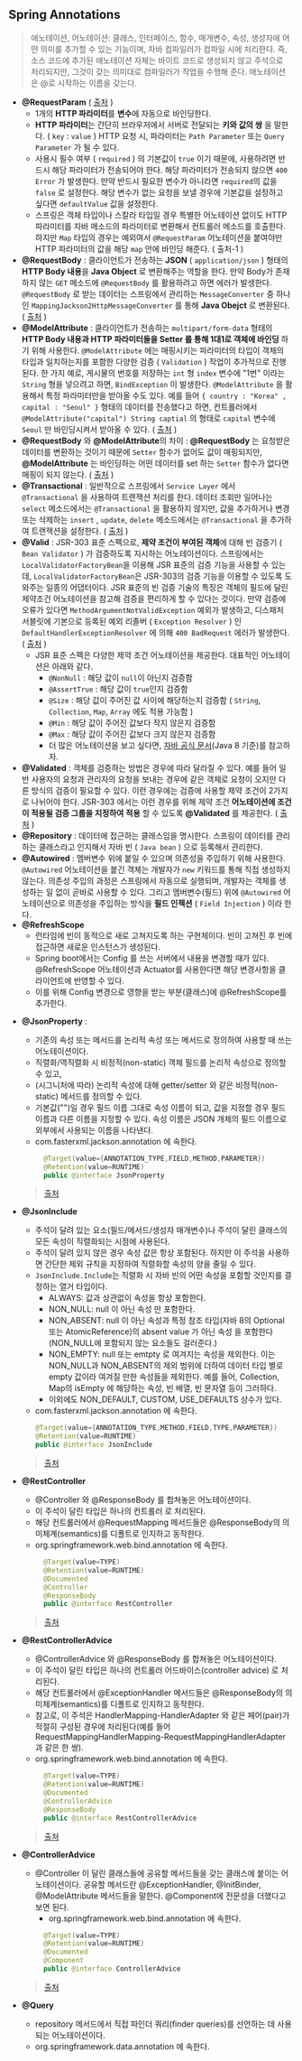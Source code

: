
## Spring Annotations

> 애노테이션, 어노테이션: 클래스, 인터페이스, 함수, 매개변수, 속성, 생성자에 어떤 의미를 추가할 수 있는 기능이며, 자바 컴파일러가 컴파일 시에 처리한다. 즉, 소스 코드에 추가된 애노테이션 자체는 바이트 코드로 생성되지 않고 주석으로 처리되지만, 그것이 갖는 의미대로 컴파일러가 작업을 수행해 준다. 애노테이션은 @로 시작하는 이름을 갖는다.

- **@RequestParam**   ( [출처](https://mangkyu.tistory.com/72) )
    - 1개의 **HTTP 파라미터**를 **변수**에 자동으로 바인딩한다.
    - **HTTP 파라미터**는 간단히 브라우저에서 서버로 전달되는 **키와 값의 쌍** 을 말한다. ( `key` : `value` )
      HTTP 요청 시,  파라미터는 `Path Parameter` 또는 `Query Parameter` 가 될 수 있다.
    - 사용시 필수 여부 ( `required` ) 의 기본값이 `true` 이기 때문에, 사용하려면 반드시 해당 파라미터가 전송되어야 한다. 해당 파라미터가 전송되지 않으면 `400 Error` 가 발생한다. 만약 반드시 필요한 변수가 아니라면 `required`의 값을 `false` 로 설정한다. 해당 변수가 없는 요청을 보낼 경우에 기본값을 설정하고 싶다면 `defaultValue` 값을 설정한다.
    - 스프링은 객체 타입이나 스칼라 타입일 경우 특별한 어노테이션 없이도 HTTP 파라미터를 자바 메소드의 파라미터로 변환해서 컨트롤러 메소드를 호출한다. 하지만  `Map` 타입의 경우는 예외여서 `@RequestParam` 어노테이션을 붙여야만 HTTP 파라미터의 값을 해당 `map` 안에 바인딩 해준다. ( 출처-1 )
- **@RequestBody** : 클라이언트가 전송하는 **JSON** ( `application/json` ) 형태의 **HTTP Body 내용**을 **Java Object** 로 변환해주는 역할을 한다. 만약 Body가 존재하지 않는 `GET` 메소드에 `@RequestBody` 를 활용하려고 하면 에러가 발생한다. `@RequestBody` 로 받는 데이터는 스프링에서 관리하는 `MessageConverter` 중 하나인 `MappingJackson2HttpMessageConverter` 를 통해 **Java Obejct** 로 변환된다.  ( [출처](https://mangkyu.tistory.com/72) )
- **@ModelAttribute** : 클라이언트가 전송하는 `multipart/form-data` 형태의 **HTTP Body 내용과 HTTP 파라미터들을 Setter 를 통해 1대1로 객체에 바인딩** 하기 위해 사용한다. `@ModelAttribute` 에는 매핑시키는 파라미터의 타입이 객체의 타입과 일치하는지를 포함한 다양한 검증 ( `Validation` ) 작업이 추가적으로 진행된다. 한 가지 예로, 게시물의 번호를 저장하는 `int` 형 `index` 변수에  "1번" 이라는 `String` 형을 넣으려고 하면, `BindException` 이 발생한다. `@ModelAttribute` 을 활용해서 특정 파라미터만을 받아올 수도 있다. 예를 들어 `{ country : "Korea" , capital : "Seoul" }` 형태의 데이터를 전송했다고 하면, 컨트롤러에서 `@ModelAttribute("capital") String captial` 의 형태로 `capital` 변수에  `Seoul`  만 바인딩시켜서 받아올 수 있다.  ( [출처](https://mangkyu.tistory.com/72) )
- **@RequestBody** 와  **@ModelAttribute**의 차이 : **@RequestBody** 는 요청받은 데이터를 변환하는 것이기 때문에 `Setter` 함수가 없어도 값이 매핑되지만, **@ModelAttribute** 는 바인딩하는 어떤 데이터를 set 하는 `Setter` 함수가 없다면 매핑이 되지 않는다.  ( [출처](https://mangkyu.tistory.com/72) )
- **@Transactional** : 일반적으로 스프링에서 `Service Layer` 에서  `@Transactional` 을 사용하여 트랜잭션 처리를 한다. 데이터 조회만 일어나는 `select` 메소드에서는 `@Transactional` 을 활용하지 않지만, 값을 추가하거나 변경 또는 삭제하는 `insert` ,  `update`,  `delete`  메소드에서는 `@Transactional` 을 추가하여 트랜잭션을 설정한다.  ( [출처](https://mangkyu.tistory.com/50?category=761302) )
- **@Valid** :  JSR-303 표준 스펙으로, **제약 조건이 부여된 객체**에 대해 빈 검증기 ( `Bean Validator` ) 가 검증하도록 지시하는 어노테이션이다. 스프링에서는 `LocalValidatorFactoryBean`을 이용해 JSR 표준의 검증 기능을 사용할 수 있는데, `LocalValidatorFactoryBean`은 JSR-303의 검증 기능을 이용할 수 있도록 도와주는 일종의 어댑터이다. JSR 표준의 빈 검증 기술의 특징은 객체의 필드에 달린 제약조건 어노테이션을 참고해 검증을 편리하게 할 수 있다는 것이다. 만약 검증에 오류가 있다면 `MethodArgumentNotValidException` 예외가 발생하고, 디스패처 서블릿에 기본으로 등록된 예외 리졸버 ( `Exception Resolver` ) 인 `DefaultHandlerExceptionResolver` 에 의해 `400 BadRequest` 에러가 발생한다. ( [출처](https://mangkyu.tistory.com/174?category=761302) )
    - JSR 표준 스펙은 다양한 제약 조건 어노테이션을 제공한다. 대표적인 어노테이션은 아래와 같다.
        - `@NonNull` : 해당 값이 `null`이 아닌지 검증함
        - `@AssertTrue` : 해당 값이 `true`인지 검증함
        - `@Size` : 해당 값이 주어진 값 사이에 해당하는지 검증함 ( `String`, `Collection`, `Map`, `Array` 에도 적용 가능함 )
        - `@Min` : 해당 값이 주어진 값보다 작지 않은지 검증함
        - `@Max` : 해당 값이 주어진 값보다 크지 않은지 검증함
        - 더 많은 어노테이션을 보고 싶다면, [자바 공식 문서](https://javaee.github.io/javaee-spec/javadocs/javax/validation/constraints/package-summary.html)(Java 8 기준)를 참고하자.
- **@Validated** : 객체를 검증하는 방법은 경우에 따라 달라질 수 있다. 예를 들어 일반 사용자의 요청과 관리자의 요청을 보내는 경우에 같은 객체로 요청이 오지만 다른 방식의 검증이 필요할 수 있다. 이런 경우에는 검증에 사용할 제약 조건이 2가지로 나뉘어야 한다. JSR-303 에서는 이런 경우를 위해 제약 조건 **어노테이션에 조건이 적용될 검증 그룹을 지정하여 적용** 할 수 있도록 **@Validated** 를 제공한다.  ( [출처](https://mangkyu.tistory.com/174?category=761302) )
- **@Repository** : 데이터에 접근하는 클래스임을 명시한다. 스프링이 데이터를 관리하는 클래스라고 인지해서 자바 빈 ( `Java bean` ) 으로 등록해서 관리한다.
- **@Autowired** : 멤버변수 위에 붙일 수 있으며 의존성을 주입하기 위해 사용한다. `@Autowired` 어노테이션을 붙긴 객체는 개발자가 `new` 키워드를 통해 직접 생성하지 않는다. 의존성 주입의 과정은 스프링에서 자동으로 실행되며, 개발자는 객체를 생성하는 일 없이 곧바로 사용할 수 있다. 그리고 멤버변수(필드) 위에  `@Autowired` 어노테이션으로 의존성을 주입하는 방식을 **필드 인젝션** ( `Field Injection` ) 이라 한다.
- **@RefreshScope**
    - 런타임에 빈이 동적으로 새로 고쳐지도록 하는 구현체이다. 빈이 고쳐진 후 빈에 접근하면 새로운 인스턴스가 생성된다.
    - Spring boot에서는 Config 를 쓰는 서버에서 내용을 변경할 때가 있다. @RefreshScope 어노테이션과 Actuator를 사용한다면 해당 변경사항을 클라이언트에 반영할 수 있다.
    - 이를 위해 Config 변경으로 영향을 받는 부분(클래스)에 @RefreshScope를 추가한다.  

* **@JsonProperty** :
    * 기존의 속성 또는 메서드를 논리적 속성 또는 메서드로 정의하여 사용할 때 쓰는 어노테이션이다. 
    * 직렬화/역직렬화 시 비정적(non-static) 객체 필드를 논리적 속성으로 정의할 수 있고, 
    * (시그니처에 따라) 논리적 속성에 대해 getter/setter 와 같은 비정적(non-static) 메서드를 정의할 수 있다.
    * 기본값("")일 경우 필드 이름 그대로 속성 이름이 되고, 값을 지정할 경우 필드 이름과 다른 이름을 지정할 수 있다. 속성 이름은 JSON 개체의 필드 이름으로 외부에서 사용되는 이름을 나타낸다.
    * com.fasterxml.jackson.annotation 에 속한다.
      ```java
        @Target(value={ANNOTATION_TYPE,FIELD,METHOD,PARAMETER})
        @Retention(value=RUNTIME)
        public @interface JsonProperty
      ```
    > [출처](https://fasterxml.github.io/jackson-annotations/javadoc/2.6/com/fasterxml/jackson/annotation/JsonProperty.html)

* **@JsonInclude**
    * 주석이 달려 있는 요소(필드/메서드/생성자 매개변수)나 주석이 달린 클래스의 모든 속성이 직렬화되는 시점에 사용된다.
    * 주석이 달려 있지 않은 경우 속성 값은 항상 포함된다. 하지만 이 주석을 사용하면 간단한 제외 규칙을 지정하여 직렬화할 속성의 양을 줄일 수 있다.
    * `JsonInclude.Include`는 직렬화 시 자바 빈의 어떤 속성을 포함할 것인지를 결정하는 열거 타입이다.
      * ALWAYS: 값과 상관없이 속성을 항상 포함한다.
      * NON_NULL: null 이 아닌 속성 만 포함한다.
      * NON_ABSENT: null 이 아닌 속성과 특정 참조 타입(자바 8의 Optional 또는 AtomicReference)의 absent value 가 아닌 속성 을 포함한다(NON_NULL에 포함되지 않는 요소들도 걸러준다.)
      * NON_EMPTY: null 또는 emtpty 로 여겨지는 속성을 제외한다. 이는 NON_NULL과 NON_ABSENT의 제외 범위에 더하여 데이터 타입 별로 empty 값이라 여겨질 만한 속성들을 제외한다. 예를 들어, Collection, Map의 isEmpty 에 해당하는 속성, 빈 배열, 빈 문자열 등이 그러하다.
      * 이외에도 NON_DEFAULT, CUSTOM, USE_DEFAULTS 상수가 있다.
    * com.fasterxml.jackson.annotation 에 속한다.
      ```java
      @Target(value={ANNOTATION_TYPE,METHOD,FIELD,TYPE,PARAMETER})
      @Retention(value=RUNTIME)
      public @interface JsonInclude
      ```
    > [출처](https://fasterxml.github.io/jackson-annotations/javadoc/2.9/com/fasterxml/jackson/annotation/JsonInclude.html)

* **@RestController**
    * @Controller 와 @ResponseBody 를 합쳐놓은 어노테이션이다.
    * 이 주석이 달린 타입은 하나의 컨트롤러 로 처리된다. 
    * 해당 컨트롤러에서 @RequestMapping 메서드들은 @ResponseBody의 의미체계(semantics)를 디폴트로 인지하고 동작한다.
    * org.springframework.web.bind.annotation 에 속한다.
      ```java
        @Target(value=TYPE)
        @Retention(value=RUNTIME)
        @Documented
        @Controller
        @ResponseBody
        public @interface RestController
      ```
    > [출처](https://docs.spring.io/spring-framework/docs/current/javadoc-api/org/springframework/web/bind/annotation/RestController.html)

* **@RestControllerAdvice**
    * @ControllerAdvice 와 @ResponseBody 를 합쳐놓은 어노테이션이다.
    * 이 주석이 달린 타입은 하나의 컨트롤러 어드바이스(controller advice) 로 처리된다.
    * 해당 컨트롤러에서 @ExceptionHandler 메서드들은 @ResponseBody의 의미체계(semantics)를 디폴트로 인지하고 동작한다.
    * 참고로, 이 주석은 HandlerMapping-HandlerAdapter 와 같은 페어(pair)가 적절히 구성된 경우에 처리된다(예를 들어 RequestMappingHandlerMapping-RequestMappingHandlerAdapter 과 같은 한 쌍).
    * org.springframework.web.bind.annotation 에 속한다.
      ```java
        @Target(value=TYPE)
        @Retention(value=RUNTIME)
        @Documented
        @ControllerAdvice
        @ResponseBody
        public @interface RestControllerAdvice
      ```
  > [출처](https://docs.spring.io/spring-framework/docs/current/javadoc-api/org/springframework/web/bind/annotation/RestControllerAdvice.html)


* **@ControllerAdvice**
    * @Controller 이 달린 클래스들에 공유할 메서드들을 갖는 클래스에 붙이는 어노테이션이다. 공유할 메서드란  @ExceptionHandler, @InitBinder, @ModelAttribute 메서드들을 말한다. @Component에 전문성을 더했다고 보면 된다. 
      * org.springframework.web.bind.annotation 에 속한다.
      ```java
        @Target(value=TYPE)
        @Retention(value=RUNTIME)
        @Documented
        @Component
        public @interface ControllerAdvice
      ```
  > [출처](https://docs.spring.io/spring-framework/docs/current/javadoc-api/org/springframework/web/bind/annotation/ControllerAdvice.html)

* **@Query**
    * repository 메서드에서 직접 파인더 쿼리(finder queries)를 선언하는 데 사용되는 어노테이션이다.
    * org.springframework.data.annotation 에 속한다.
    
